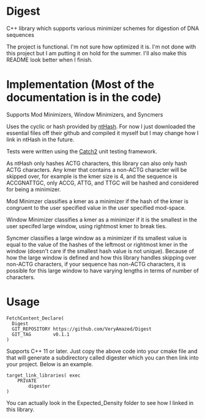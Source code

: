 # Digest
C++ library which supports various minimizer schemes for digestion of DNA sequences <br>

The project is functional. I'm not sure how optimized it is.
I'm not done with this project but I am putting it on hold for the summer. I'll also make this README look better when I finish.
# Implementation (Most of the documentation is in the code)
Supports Mod Minimizers, Window Minimizers, and Syncmers <br>

Uses the cyclic or hash provided by [ntHash](https://github.com/bcgsc/ntHash). For now I just downloaded the essential files off their github and compiled it myself but I may change how I link in ntHash in the future. <br>

Tests were written using the [Catch2](https://github.com/catchorg/Catch2) unit testing framework. <br>

As ntHash only hashes ACTG characters, this library can also only hash ACTG characters. Any kmer that contains a non-ACTG character will be skipped over, for example is the kmer size is 4, and the sequence is ACCGNATTGC, only ACCG, ATTG, and TTGC will be hashed and considered for being a minimizer. <br>

Mod Minimzer classifies a kmer as a minimizer if the hash of the kmer is congruent to the user specified value in the user specified mod-space. <br>

Window Minimizer classifies a kmer as a minimizer if it is the smallest in the user specifed large window, using rightmost kmer to break ties. <br>

Syncmer classifies a large window as a minimizer if its smallest value is equal to the value of the hashes of the leftmost or rightmost kmer in the window (doesn't care if the smallest hash value is not unique). Because of how the large window is defined and how this library handles skipping over non-ACTG characters, if your sequence has non-ACTG characters, it is possible for this large window to have varying lengths in terms of number of characters. <br>
# Usage
```
FetchContent_Declare(
  Digest
  GIT_REPOSITORY https://github.com/VeryAmazed/Digest
  GIT_TAG        v0.1.1
)
```
Supports C++ 11 or later. Just copy the above code into your cmake file and that will generate a subdirectory called digester which you can then link into your project. Below is an example.
```
target_link_libraries( exec
    PRIVATE
        digester
)
```
You can actually look in the Expected_Density folder to see how I linked in this library. 
